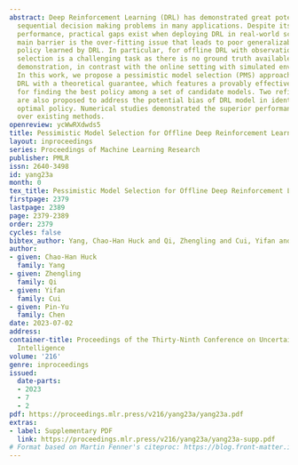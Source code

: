 ```yaml
---
abstract: Deep Reinforcement Learning (DRL) has demonstrated great potentials in solving
  sequential decision making problems in many applications. Despite its promising
  performance, practical gaps exist when deploying DRL in real-world scenarios. One
  main barrier is the over-fitting issue that leads to poor generalizability of the
  policy learned by DRL. In particular, for offline DRL with observational data, model
  selection is a challenging task as there is no ground truth available for performance
  demonstration, in contrast with the online setting with simulated environments.
  In this work, we propose a pessimistic model selection (PMS) approach for offline
  DRL with a theoretical guarantee, which features a provably effective framework
  for finding the best policy among a set of candidate models. Two refined approaches
  are also proposed to address the potential bias of DRL model in identifying the
  optimal policy. Numerical studies demonstrated the superior performance of our approach
  over existing methods.
openreview: ycWwRXdwds5
title: Pessimistic Model Selection for Offline Deep Reinforcement Learning
layout: inproceedings
series: Proceedings of Machine Learning Research
publisher: PMLR
issn: 2640-3498
id: yang23a
month: 0
tex_title: Pessimistic Model Selection for Offline Deep Reinforcement Learning
firstpage: 2379
lastpage: 2389
page: 2379-2389
order: 2379
cycles: false
bibtex_author: Yang, Chao-Han Huck and Qi, Zhengling and Cui, Yifan and Chen, Pin-Yu
author:
- given: Chao-Han Huck
  family: Yang
- given: Zhengling
  family: Qi
- given: Yifan
  family: Cui
- given: Pin-Yu
  family: Chen
date: 2023-07-02
address:
container-title: Proceedings of the Thirty-Ninth Conference on Uncertainty in Artificial
  Intelligence
volume: '216'
genre: inproceedings
issued:
  date-parts:
  - 2023
  - 7
  - 2
pdf: https://proceedings.mlr.press/v216/yang23a/yang23a.pdf
extras:
- label: Supplementary PDF
  link: https://proceedings.mlr.press/v216/yang23a/yang23a-supp.pdf
# Format based on Martin Fenner's citeproc: https://blog.front-matter.io/posts/citeproc-yaml-for-bibliographies/
---
```

